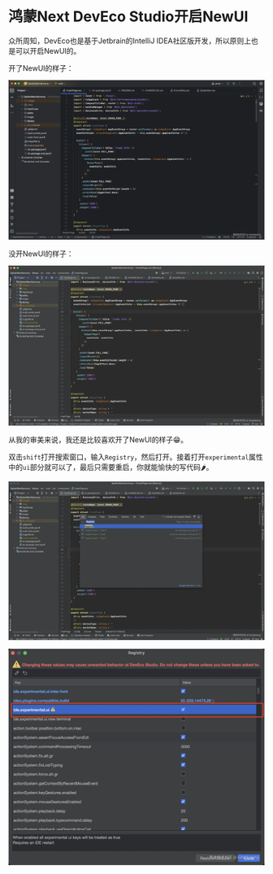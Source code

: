 # 鸿蒙Next DevEco Studio开启NewUI

众所周知，DevEco也是基于Jetbrain的IntelliJ IDEA社区版开发，所以原则上也是可以开启NewUI的。

开了NewUI的样子：

![image.png](img_1.webp)

没开NewUI的样子：

![image.png](img_2.webp)

从我的审美来说，我还是比较喜欢开了NewUI的样子😁。

双击`shift`打开搜索窗口，输入`Registry`，然后打开。接着打开`experimental`属性中的`ui`部分就可以了，最后只需要重启，你就能愉快的写代码🌶。

![image.png](img_3.webp)

![image.png](img_4.webp)
